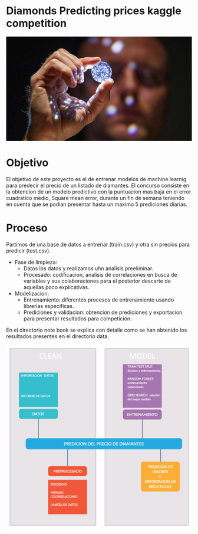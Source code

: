 # Diamonds Predicting prices kaggle competition  

![portada](images/portada.jpg)

# Objetivo 
El objetivo de este proyecto es el de entrenar modelos de machine learnig para predecir el precio de un listado de diamantes. El concurso consiste en la obtencion de un modelo predictivo con la puntuacion mas baja en el error cuadratico medio, Square mean error, durante un fin de semana teniendo en cuenta que se podian presentar hasta un maximo 5 prediciones diarias. 

# Proceso 
Partimos de una base de datos a entrenar (train.csv) y otra sin precios para predicir (test.csv).  
- Fase de limpieza: 
  -  Datos los datos y realizamos uhn analisis preeliminar. 
  -  Procesado: codificacion, analisis de correlaciones en busca de variables  y sus colaboraciones para el posterior descarte de aquellas poco explicativas. 
- Modelizacion:
  - Entrenamiento: diferentes procesos de entrenamiento usando librerias especificas. 
  - Prediciones y validacion: obtencion de prediciones y exportacion para presentar resultados para competicion. 

En el directorio note book se explica con detalle como se han obtenido los resultados presentes en el directorio data. 


![slide](images/slide.png)

